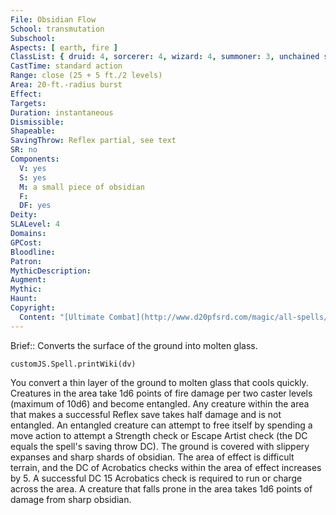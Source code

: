 ```yaml
---
File: Obsidian Flow
School: transmutation
Subschool: 
Aspects: [ earth, fire ]
ClassList: { druid: 4, sorcerer: 4, wizard: 4, summoner: 3, unchained summoner: 4 }
CastTime: standard action
Range: close (25 + 5 ft./2 levels)
Area: 20-ft.-radius burst
Effect: 
Targets: 
Duration: instantaneous
Dismissible: 
Shapeable: 
SavingThrow: Reflex partial, see text
SR: no
Components:
  V: yes
  S: yes
  M: a small piece of obsidian
  F: 
  DF: yes
Deity: 
SLALevel: 4
Domains: 
GPCost: 
Bloodline: 
Patron: 
MythicDescription: 
Augment: 
Mythic: 
Haunt: 
Copyright:
  Content: "[Ultimate Combat](http://www.d20pfsrd.com/magic/all-spells/o/obsidian-flow)"
---
```

Brief:: Converts the surface of the ground into molten glass.

```dataviewjs
customJS.Spell.printWiki(dv)
```

You convert a thin layer of the ground to molten glass that cools quickly. Creatures in the area take 1d6 points of fire damage per two caster levels (maximum of 10d6) and become entangled. Any creature within the area that makes a successful Reflex save takes half damage and is not entangled. An entangled creature can attempt to free itself by spending a move action to attempt a Strength check or Escape Artist check (the DC equals the spell's saving throw DC).  The ground is covered with slippery expanses and sharp shards of obsidian. The area of effect is difficult terrain, and the DC of Acrobatics checks within the area of effect increases by 5. A successful DC 15 Acrobatics check is required to run or charge across the area. A creature that falls prone in the area takes 1d6 points of damage from sharp obsidian.
